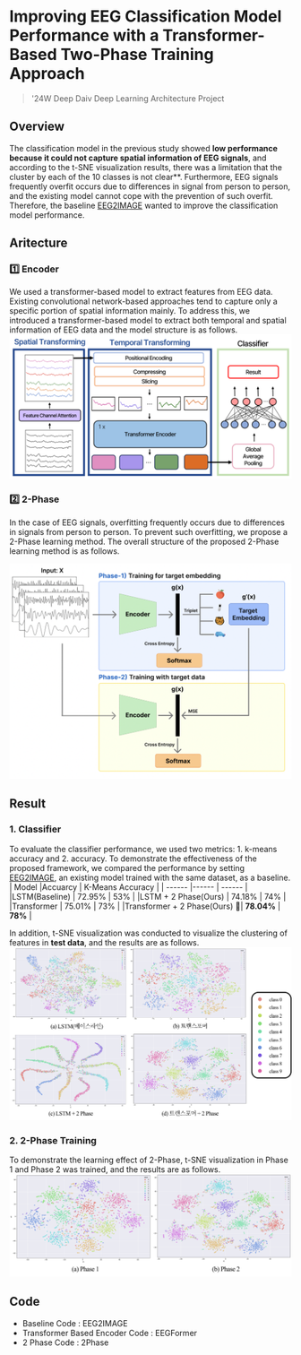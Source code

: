 # Improving EEG Classification Model Performance with a Transformer-Based Two-Phase Training Approach
> '24W Deep Daiv Deep Learning Architecture Project

## Overview
The classification model in the previous study showed **low performance because it could not capture spatial information of EEG signals**, and according to the t-SNE visualization results, there was a limitation that the cluster by each of the 10 classes is not clear**. Furthermore, EEG signals frequently overfit occurs due to differences in signal from person to person, and the existing model cannot cope with the prevention of such overfit. Therefore, the baseline [EEG2IMAGE](https://github.com/prajwalsingh/EEG2Image) wanted to improve the classification model performance.

## Aritecture
### :one: Encoder
We used a transformer-based model to extract features from EEG data. Existing convolutional network-based approaches tend to capture only a specific portion of spatial information mainly. To address this, we introduced a transformer-based model to extract both temporal and spatial information of EEG data and the model structure is as follows.
<img src="./docs/Encoder_archiecture.png">


### :two: 2-Phase
In the case of EEG signals, overfitting frequently occurs due to differences in signals from person to person. To prevent such overfitting, we propose a 2-Phase learning method. The overall structure of the proposed 2-Phase learning method is as follows.

<img src="./docs/2Phase_architecture_1.png">

## Result
### 1. Classifier 
To evaluate the classifier performance, we used two metrics: 1. k-means accuracy and 2. accuracy. To demonstrate the effectiveness of the proposed framework, we compared the performance by setting [EEG2IMAGE](https://github.com/prajwalsingh/EEG2Image), an existing model trained with the same dataset, as a baseline.
| Model   |Accuarcy | K-Means Accuracy |
| ------ |------ | ------ |
|LSTM(Baseline) | 72.95% | 53% |
|LSTM + 2 Phase(Ours) | 74.18% | 74% |
|Transformer | 75.01% | 73% |
|Transformer + 2 Phase(Ours) :star2:| **78.04%** | **78%** |

In addition, t-SNE visualization was conducted to visualize the clustering of features in **test data**, and the results are as follows.
<img src="./docs/t-SNE_result1.png">

### 2. 2-Phase Training
To demonstrate the learning effect of 2-Phase, t-SNE visualization in Phase 1 and Phase 2 was trained, and the results are as follows.
<img src="./docs/t-SNE_2Phase_result.png">



## Code
- Baseline Code : EEG2IMAGE
- Transformer Based Encoder Code : EEGFormer
- 2 Phase Code : 2Phase
